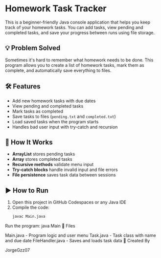 # Homework Task Tracker

This is a beginner-friendly Java console application that helps you keep track of your homework tasks. You can add tasks, view pending and completed tasks, and save your progress between runs using file storage.

## 💡 Problem Solved

Sometimes it's hard to remember what homework needs to be done. This program allows you to create a list of homework tasks, mark them as complete, and automatically save everything to files.

## 🛠 Features

- Add new homework tasks with due dates
- View pending and completed tasks
- Mark tasks as completed
- Save tasks to files (`pending.txt` and `completed.txt`)
- Load saved tasks when the program starts
- Handles bad user input with try-catch and recursion

## 📂 How It Works

- **ArrayList** stores pending tasks
- **Array** stores completed tasks
- **Recursive methods** validate menu input
- **Try-catch blocks** handle invalid input and file errors
- **File persistence** saves task data between sessions

## ▶️ How to Run

1. Open this project in GitHub Codespaces or any Java IDE
2. Compile the code:
   ```bash
   javac Main.java
Run the program:
java Main
📁 Files

Main.java - Program logic and user menu
Task.java - Task class with name and due date
FileHandler.java - Saves and loads task data
👤 Created By

JorgeGzz07
